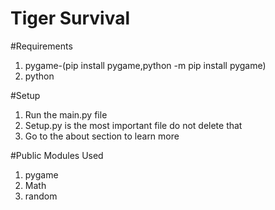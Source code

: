 # Tiger Survival

#Requirements
1. pygame-(pip install pygame,python -m pip install pygame)
2. python

#Setup
1. Run the main.py file
2. Setup.py is the most important file do not delete that
3. Go to the about section to learn more

#Public Modules Used
1. pygame
2. Math
3. random
